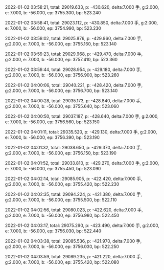 2022-01-02 03:58:21, total: 29019.633, p: -430.620, delta:7.000 手, g:2.000, e: 7.000, b: -56.000, ep: 3755.300, bp: 523.240

2022-01-02 03:58:41, total: 29023.112, p: -430.850, delta:7.000 手, g:2.000, e: 7.000, b: -56.000, ep: 3754.990, bp: 523.230

2022-01-02 03:59:02, total: 29025.876, p: -429.960, delta:7.000 手, g:2.000, e: 7.000, b: -56.000, ep: 3755.160, bp: 523.140

2022-01-02 03:59:23, total: 29029.968, p: -429.470, delta:7.000 手, g:2.000, e: 7.000, b: -56.000, ep: 3757.410, bp: 523.360

2022-01-02 03:59:44, total: 29028.954, p: -429.180, delta:7.000 手, g:2.000, e: 7.000, b: -56.000, ep: 3756.900, bp: 523.260

2022-01-02 04:00:06, total: 29040.221, p: -428.420, delta:7.000 手, g:2.000, e: 7.000, b: -56.000, ep: 3756.700, bp: 523.140

2022-01-02 04:00:28, total: 29035.173, p: -428.840, delta:7.000 手, g:2.000, e: 7.000, b: -56.000, ep: 3755.640, bp: 523.060

2022-01-02 04:00:50, total: 29037.187, p: -428.640, delta:7.000 手, g:2.000, e: 7.000, b: -56.000, ep: 3756.560, bp: 523.150

2022-01-02 04:01:11, total: 29035.520, p: -429.130, delta:7.000 手, g:2.000, e: 7.000, b: -56.000, ep: 3756.390, bp: 523.190

2022-01-02 04:01:32, total: 29038.650, p: -429.370, delta:7.000 手, g:2.000, e: 7.000, b: -56.000, ep: 3756.150, bp: 523.190

2022-01-02 04:01:52, total: 29033.810, p: -429.270, delta:7.000 手, g:2.000, e: 7.000, b: -56.000, ep: 3755.450, bp: 523.090

2022-01-02 04:02:14, total: 29085.905, p: -422.420, delta:7.000 手, g:2.000, e: 7.000, b: -56.000, ep: 3755.420, bp: 522.230

2022-01-02 04:02:35, total: 29094.224, p: -421.380, delta:7.000 手, g:2.000, e: 7.000, b: -56.000, ep: 3755.500, bp: 522.110

2022-01-02 04:02:56, total: 29080.023, p: -422.620, delta:7.000 手, g:2.000, e: 7.000, b: -56.000, ep: 3756.980, bp: 522.450

2022-01-02 04:03:17, total: 29075.290, p: -423.490, delta:7.000 手, g:2.000, e: 7.000, b: -56.000, ep: 3756.030, bp: 522.440

2022-01-02 04:03:38, total: 29085.536, p: -421.970, delta:7.000 手, g:2.000, e: 7.000, b: -56.000, ep: 3756.030, bp: 522.250

2022-01-02 04:03:59, total: 29089.235, p: -421.220, delta:7.000 手, g:2.000, e: 7.000, b: -56.000, ep: 3755.420, bp: 522.080
